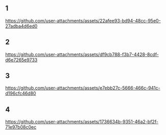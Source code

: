 ## 1

https://github.com/user-attachments/assets/22afee93-bd94-48cc-95e0-27adba4d6ed0

## 2

https://github.com/user-attachments/assets/df9cb788-f3b7-4428-8cdf-d6e7265e9733



## 3

https://github.com/user-attachments/assets/e7ebb27c-5666-466c-941c-d196cfc46d80



## 4

https://github.com/user-attachments/assets/1736634b-9351-46a2-bf2f-71e97b08c0ec




